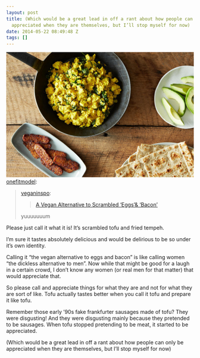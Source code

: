 ```yaml
---
layout: post
title: (Which would be a great lead in off a rant about how people can only be
  appreciated when they are themselves, but I’ll stop myself for now)
date: 2014-05-22 08:49:48 Z
tags: []
---
```

![](/media/2014/05/86488693439.jpg)
[onefitmodel](http://onefitmodel.com/post/84133362342/veganinspo-a-vegan-alternative-to-scrambled):

> [veganinspo](http://veganinspo.tumblr.com/post/83400172758/a-vegan-alternative-to-scrambled-eggs-bacon):
> 
> > [A Vegan Alternative to Scrambled ‘Eggs’& ‘Bacon’](http://food52.com/blog/10009-a-vegan-alternative-to-scrambled-eggs-tempeh-bacon)
> 
> yuuuuuuum

Please just call it what it is! It’s scrambled tofu and fried tempeh.

I’m sure it tastes absolutely delicious and would be delirious to be so under it’s own identity.

Calling it “the vegan alternative to eggs and bacon” is like calling women “the dickless alternative to men”. Now while that might be good for a laugh in a certain crowd, I don’t know any women (or real men for that matter) that would appreciate that.

So please call and appreciate things for what they are and not for what they are sort of like. Tofu actually tastes better when you call it tofu and prepare it like tofu.

Remember those early ’90s fake frankfurter sausages made of tofu? They were disgusting! And they were disgusting mainly because they pretended to be sausages. When tofu stopped pretending to be meat, it started to be appreciated.

(Which would be a great lead in off a rant about how people can only be appreciated when they are themselves, but I’ll stop myself for now)
